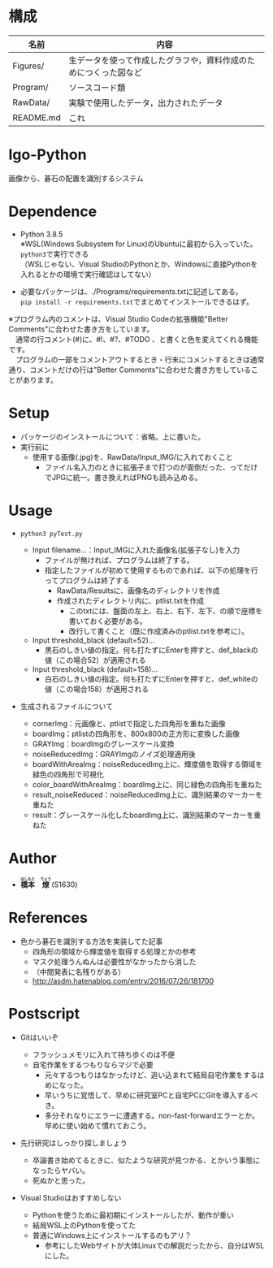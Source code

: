# 構成
|  名前  |  内容  |
| ---- | ---- |
|  Figures/  |  生データを使って作成したグラフや，資料作成のためにつくった図など  |
|  Program/  |  ソースコード類  |
|  RawData/  |  実験で使用したデータ，出力されたデータ  |
|  README.md  |  これ  |

# Igo-Python
画像から、碁石の配置を識別するシステム

# Dependence
- Python 3.8.5  
※WSL(Windows Subsystem for Linux)のUbuntuに最初から入っていた。`python3`で実行できる  
（WSLじゃない、Visual StudioのPythonとか、Windowsに直接Pythonを入れるとかの環境で実行確認はしてない）
  
- 必要なパッケージは、./Programs/requirements.txtに記述してある。  
`pip install -r requirements.txt`でまとめてインストールできるはず。  
  
※プログラム内のコメントは、Visual Studio Codeの拡張機能"Better Comments"に合わせた書き方をしています。  
　通常の行コメント(#)に、#!、#?、#TODO 、と書くと色を変えてくれる機能です。  
　プログラムの一部をコメントアウトするとき・行末にコメントするときは通常通り、コメントだけの行は"Better Comments"に合わせた書き方をしていることがあります。

# Setup
- パッケージのインストールについて：省略。上に書いた。
- 実行前に
    - 使用する画像(.jpg)を、RawData/Input_IMG/に入れておくこと
        - ファイル名入力のときに拡張子まで打つのが面倒だった、ってだけでJPGに統一。書き換えればPNGも読み込める。

# Usage
- `python3 pyTest.py`
    - Input filename...：Input_IMGに入れた画像名(拡張子なし)を入力
        - ファイルが無ければ、プログラムは終了する。
        - 指定したファイルが初めて使用するものであれば、以下の処理を行ってプログラムは終了する
            - RawData/Resultsに、画像名のディレクトリを作成
            - 作成されたディレクトリ内に、ptlist.txtを作成
                - このtxtには、盤面の左上、右上、右下、左下、の順で座標を書いておく必要がある。
                - 改行して書くこと（既に作成済みのptlist.txtを参考に）。
    - Input threshold_black (default=52)...
        - 黒石のしきい値の指定。何も打たずにEnterを押すと、def_blackの値（この場合52）が適用される
    - Input threshold_black (default=158)...
        - 白石のしきい値の指定。何も打たずにEnterを押すと、def_whiteの値（この場合158）が適用される

- 生成されるファイルについて
    - cornerImg：元画像と、ptlistで指定した四角形を重ねた画像
    - boardImg：ptlistの四角形を、800x800の正方形に変換した画像
    - GRAYImg：boardImgのグレースケール変換
    - noiseReducedImg：GRAYImgのノイズ処理適用後
    - boardWithAreaImg：noiseReducedImg上に、輝度値を取得する領域を緑色の四角形で可視化
    - color_boardWithAreaImg：boardImg上に、同じ緑色の四角形を重ねた
    - result_noiseReduced：noiseReducedImg上に、識別結果のマーカーを重ねた
    - result：グレースケール化したboardImg上に、識別結果のマーカーを重ねた


# Author
- <b><ruby>橋本<rt>はしもと</rt></ruby>　<ruby>燎<rt>りょう</rt></ruby></b> (S1630)

# References
- 色から碁石を識別する方法を実装してた記事
    - 四角形の領域から輝度値を取得する処理とかの参考
    - マスク処理うんぬんは必要性がなかったから消した
    - （中間発表に名残りがある）
    - http://asdm.hatenablog.com/entry/2016/07/26/181700

# Postscript
- Gitはいいぞ
    - フラッシュメモリに入れて持ち歩くのは不便
    - 自宅作業をするつもりならマジで必要
        - 元々するつもりはなかったけど、追い込まれて結局自宅作業をするはめになった。
        - 早いうちに覚悟して、早めに研究室PCと自宅PCにGitを導入するべき。
        - 多分それなりにエラーに遭遇する。non-fast-forwardエラーとか。早めに使い始めて慣れておこう。

- 先行研究はしっかり探しましょう
    - 卒論書き始めてるときに、似たような研究が見つかる、とかいう事態になったらヤバい。
    - 死ぬかと思った。

- Visual Studioはおすすめしない
    - Pythonを使うために最初期にインストールしたが、動作が重い
    - 結局WSL上のPythonを使ってた
    - 普通にWindows上にインストールするのもアリ？
        - 参考にしたWebサイトが大体Linuxでの解説だったから、自分はWSLにした。